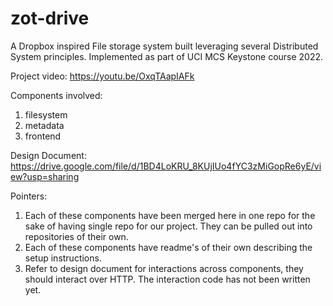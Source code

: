 # zot-drive
A Dropbox inspired File storage system built leveraging several Distributed System principles. Implemented as part of UCI MCS Keystone course 2022.

Project video: https://youtu.be/OxqTAapIAFk

Components involved:
1. filesystem
2. metadata
3. frontend

Design Document: https://drive.google.com/file/d/1BD4LoKRU_8KUjIUo4fYC3zMiGopRe6yE/view?usp=sharing

Pointers:
1. Each of these components have been merged here in one repo for the sake of having single repo for our project. They can be pulled out into repositories of their own.
2. Each of these components have readme's of their own describing the setup instructions.
3. Refer to design document for interactions across components, they should interact over HTTP. The interaction code has not been written yet.